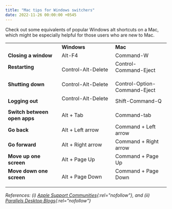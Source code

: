 ```yaml
---
title: "Mac tips for Windows switchers"
date: 2022-11-26 00:00:00 +0545
---
```


Check out some equivalents of popular Windows alt shortcuts on a Mac, which might be especially helpful for those users who are new to Mac.

<table>
<tbody>
<tr>
<td width="156"><strong> </strong></td>
<td width="156"><strong>Windows</strong></td>
<td width="156"><strong>Mac</strong></td>
</tr>
<tr>
<td width="156"><strong>Closing a window</strong></td>
<td width="156">Alt-F4</td>
<td width="156">Command-W</td>
</tr>
<tr>
<td width="156"><strong>Restarting</strong>
<p> </p>
<p><strong> </strong></p>
</td>
<td width="156">Control-Alt-Delete</td>
<td width="156">Control-Command-Eject
<p> </p>
<p> </p>
</td>
</tr>
<tr>
<td width="156"><strong>Shutting down</strong>
<p> </p>
<p><strong> </strong></p>
</td>
<td width="156">Control-Alt-Delete
<p> </p>
<p> </p>
</td>
<td width="156">Control-Option-Command-Eject</td>
</tr>
<tr>
<td width="156"><strong>Logging out</strong></td>
<td width="156">Control-Alt-Delete
<p> </p>
<p> </p>
</td>
<td width="156">Shift-Command-Q</td>
</tr>
<tr>
<td width="156"><strong>Switch between open apps</strong></td>
<td width="156">Alt + Tab</td>
<td width="156">Command-tab</td>
</tr>
<tr>
<td width="156"><strong>Go back</strong></td>
<td width="156">Alt + Left arrow</td>
<td width="156">Command + Left arrow</td>
</tr>
<tr>
<td width="156"><strong>Go forward</strong></td>
<td width="156">Alt + Right arrow</td>
<td width="156">Command + Right arrow</td>
</tr>
<tr>
<td width="156"><strong>Move up one screen</strong></td>
<td width="156">Alt + Page Up</td>
<td width="156">Command + Page Up</td>
</tr>
<tr>
<td width="156"><strong>Move down one screen</strong>
<p> </p>
<p><strong> </strong></p>
</td>
<td width="156">Alt + Page Down</td>
<td width="156">Command + Page Down
<p> </p>
<p> </p>
</td>
</tr>
</tbody>
</table>

_References: (i) [Apple Support Communities](https://support.apple.com/en-us/HT204216){:rel="nofollow"}, and (ii) [Parallels Desktop Blogs](https://www.parallels.com/blogs/alt-key-on-a-mac/){:rel="nofollow"}_
